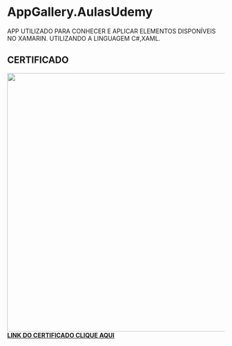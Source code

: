 # AppGallery.AulasUdemy
APP UTILIZADO PARA CONHECER E APLICAR ELEMENTOS DISPONÍVEIS NO XAMARIN.
UTILIZANDO A LINGUAGEM C#,XAML.</br>
<h2><b>CERTIFICADO<b/></h2>
<img style="width: 900px; height: 600px;" src="https://user-images.githubusercontent.com/107502578/235322850-a92ad54f-c88a-4aac-b729-9df46725e186.jpg"/><br>
<a style="aling:center;" href="https://www.udemy.com/certificate/UC-c6b5891a-2614-43cb-be1d-70081cf66619/" target="_blank">LINK DO CERTIFICADO CLIQUE AQUI </a>
